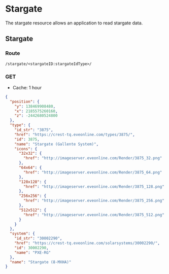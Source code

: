# Stargate
The stargate resource allows an application to read stargate data.

## Stargate
### Route
``/stargate/<stargateID:stargateIdType>/``

### GET
* Cache: 1 hour

```json
{
  "position": {
    "y": 138469908480,
    "x": 2185575260160,
    "z": -2442680524800
  },
  "type": {
    "id_str": "3875",
    "href": "https://crest-tq.eveonline.com/types/3875/",
    "id": 3875,
    "name": "Stargate (Gallente System)",
    "icons": {
      "32x32": {
        "href": "http://imageserver.eveonline.com/Render/3875_32.png"
      },
      "64x64": {
        "href": "http://imageserver.eveonline.com/Render/3875_64.png"
      },
      "128x128": {
        "href": "http://imageserver.eveonline.com/Render/3875_128.png"
      },
      "256x256": {
        "href": "http://imageserver.eveonline.com/Render/3875_256.png"
      },
      "512x512": {
        "href": "http://imageserver.eveonline.com/Render/3875_512.png"
      }
    }
  },
  "system": {
    "id_str": "30002290",
    "href": "https://crest-tq.eveonline.com/solarsystems/30002290/",
    "id": 30002290,
    "name": "PXE-RG"
  },
  "name": "Stargate (8-MXHA)"
}
```